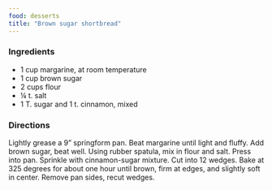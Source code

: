 ```yaml
---
food: desserts
title: "Brown sugar shortbread"
---
```


### Ingredients

- 1 cup margarine, at room temperature
- 1 cup brown sugar
- 2 cups flour
- ¼ t. salt
- 1 T. sugar and 1 t. cinnamon, mixed

### Directions

Lightly grease a 9” springform pan. Beat margarine until light and fluffy. Add brown sugar, beat well. Using rubber spatula, mix in flour and salt. Press into pan. Sprinkle with cinnamon-sugar mixture. Cut into 12 wedges. Bake at 325 degrees for about one hour until brown, firm at edges, and slightly soft in center. Remove pan sides, recut wedges.
